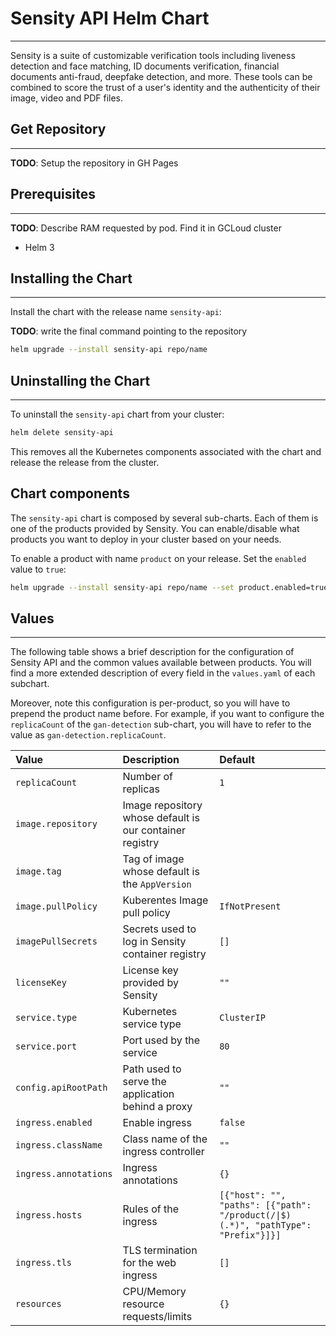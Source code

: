 # Sensity API Helm Chart
---

Sensity is a suite of customizable verification tools including liveness
detection and face matching, ID documents verification, financial documents
anti-fraud, deepfake detection, and more. These tools can be combined to score
the trust of a user's identity and the authenticity of their image, video and
PDF files.


## Get Repository
---

**TODO**: Setup the repository in GH Pages

## Prerequisites
---

**TODO**: Describe RAM requested by pod. Find it in GCLoud cluster

- Helm 3

## Installing the Chart
---

Install the chart with the release name `sensity-api`:

**TODO**: write the final command pointing to the repository

``` sh
helm upgrade --install sensity-api repo/name
```

## Uninstalling the Chart
---

To uninstall the `sensity-api` chart from your cluster:

``` sh
helm delete sensity-api
```

This removes all the Kubernetes components associated with the chart and release
the release from the cluster.

## Chart components

The `sensity-api` chart is composed by several sub-charts. Each of them is one
of the products provided by Sensity. You can enable/disable what products you
want to deploy in your cluster based on your needs.

To enable a product with name `product` on your release. Set the `enabled` value
to `true`:

``` sh
helm upgrade --install sensity-api repo/name --set product.enabled=true
```

## Values
---

The following table shows a brief description for the configuration of Sensity
API and the common values available between products. You will find a more
extended description of every field in the `values.yaml` of each subchart.

Moreover, note this configuration is per-product, so you will have to prepend
the product name before. For example, if you want to configure the
`replicaCount` of the `gan-detection` sub-chart, you will have to refer to the
value as `gan-detection.replicaCount`.

| **Value**             | **Description**                                          | **Default**                                                                       |
|:----------------------|:---------------------------------------------------------|:----------------------------------------------------------------------------------|
| `replicaCount`        | Number of replicas                                       | `1`                                                                               |
| `image.repository`    | Image repository whose default is our container registry |                                                                                   |
| `image.tag`           | Tag of image whose default is the `AppVersion`           |                                                                                   |
| `image.pullPolicy`    | Kuberentes Image pull policy                             | `IfNotPresent`                                                                    |
| `imagePullSecrets`    | Secrets used to log in Sensity container registry        | `[]`                                                                              |
| `licenseKey`          | License key provided by Sensity                          | `""`                                                                              |
| `service.type`        | Kubernetes service type                                  | `ClusterIP`                                                                       |
| `service.port`        | Port used by the service                                 | `80`                                                                              |
| `config.apiRootPath`  | Path used to serve the application behind a proxy        | `""`                                                                              |
| `ingress.enabled`     | Enable ingress                                           | `false`                                                                           |
| `ingress.className`   | Class name of the ingress controller                     | `""`                                                                              |
| `ingress.annotations` | Ingress annotations                                      | `{}`                                                                              |
| `ingress.hosts`       | Rules of the ingress                                     | `[{"host": "", "paths": [{"path": "/product(/\|$)(.*)", "pathType": "Prefix"}]}]` |
| `ingress.tls`         | TLS termination for the web ingress                      | `[]`                                                                              |
| `resources`           | CPU/Memory resource requests/limits                      | `{}`                                                                              |
